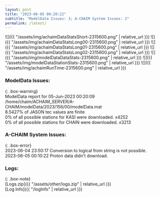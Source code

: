 ```yaml
---
layout: post
title: "2023-06-05 00:20:22"
subtitle: "ModelData Issues: 3; A-CHAIM System Issues: 2"
permalink: /latest/
---
```


![]({{ "/assets/img/achaimDataStatsShort-2315600.png" | relative_url }})
![]({{ "/assets/img/achaimDataStatsLong00-2315600.png" | relative_url }})
![]({{ "/assets/img/achaimDataStatsLong01-2315600.png" | relative_url }})
![]({{ "/assets/img/achaimDataStatsLong02-2315600.png" | relative_url }})
![]({{ "/assets/img/modelDataDataStats-2315600.png" | relative_url }})
![]({{ "/assets/img/modelDataStationStats-2315600.png" | relative_url }})
![]({{ "/assets/img/achaimRunTime-2315600.png" | relative_url }})


### ModelData Issues:  
  
{: .box-warning}  
 ModelData report for 05-Jun-2023 00:20:09   
 /home/chaim/ACHAIM_SERVER/A-CHAIM/modelData/2023/156/00/modelData.mat   
 8.5427% of JASON tec values are finite   
 0% of all possible stations for KASI were downloaded. x4252   
 0% of all possible stations for CHAIN were downloaded. x3213   
  
### A-CHAIM System Issues:  
  
{: .box-error}  
2023-06-04 23:50:17 Conversion to logical from string is not possible.  
2023-06-05 00:10:22 Proton data didn't download.  

### Logs:  
  
{: .box-note}  
[Logs.zip]({{ "/assets/other/logs.zip" | relative_url }})  
[Log Info]({{ "/logInfo" | relative_url }})  
